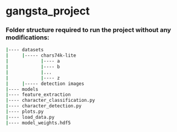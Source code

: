 # gangsta_project
### Folder structure required to run the project without any modifications:

```bash
|---- datasets
|     |----- chars74k-lite
|            |---- a
|            |---- b
|            |...
|            |---- z
|     |----- detection images
|---- models
|---- feature_extraction
|---- character_classification.py
|---- character_detection.py
|---- plots.py
|---- load_data.py
|---- model_weights.hdf5
```
